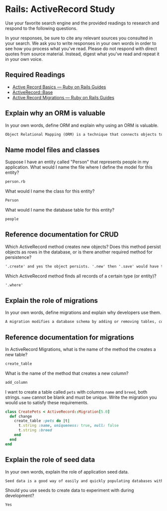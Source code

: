 # Rails: ActiveRecord Study

Use your favorite search engine and the provided readings to research and
respond to the following questions.

In your responses, be sure to cite any relevant sources you consulted in your
search. We ask you to write responses in your own words in order to see how you
process what you've read. Please do not respond with direct quotes from source
material. Instead, digest what you've read and repeat it in your own voice.

## Required Readings

-   [Active Record Basics — Ruby on Rails Guides](http://guides.rubyonrails.org/active_record_basics.html)
-   [ActiveRecord::Base](http://api.rubyonrails.org/classes/ActiveRecord/Base.html)
-   [Active Record Migrations — Ruby on Rails Guides](http://guides.rubyonrails.org/active_record_migrations.html)

## Explain why an ORM is valuable

In your own words, define ORM and explain why using an ORM is valuable.

```md
Object Relational Mapping (ORM) is a technique that connects objects to tables in a relational db system and using ORM makes it easier to store and retrieve object properties/relationships without having to write SQL directly.
```

## Name model files and classes

Suppose I have an entity called "Person" that represents people in my
application. What would I name the file where I define the model for this
entity?

```md
person.rb
```

What would I name the class for this entity?

```md
Person
```

What would I name the database table for this entity?

```md
people
```

## Reference documentation for CRUD

Which ActiveRecord method creates new objects? Does this method persist objects
as rows in the database, or is there another required method for persistence?

```md
'.create' and yes the object persists. '.new' then '.save' would have to be used otherwise.
```

Which ActiveRecord method finds all records of a certain type (or entity)?

```md
'.where'
```

## Explain the role of migrations

In your own words, define migrations and explain why developers use them.

```md
A migration modifies a database schema by adding or removing tables, columns, or entries. Developers use them because they are a convenient and consistent way to alter a db schema over time so that you don't have to hardcode SQL by hand.
```

## Reference documentation for migrations

In ActiveRecord Migrations, what is the name of the method the creates a new
table?

```md
create_table
```

What is the name of the method that creates a new column?

```md
add_column
```

I want to create a table called `pets` with columns `name` and `breed`, both
strings. `name` cannot be blank and must be unique. Write the migration you
would use to satisfy these requirements.

```ruby
class CreatePets < ActiveRecord::Migration[5.0]
  def change
    create_table :pets do |t|
      t.string :name, uniqueness: true, null: false
      t.string :breed
    end
  end
end
```

## Explain the role of seed data

In your own words, explain the role of application seed data.

```md
Seed data is a good way of easily and quickly populating databases with default values in order to use in development and test environments.
```

Should you use seeds to create data to experiment with during development?

```md
Yes
```
